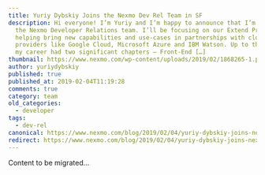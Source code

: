 ```yaml
---
title: Yuriy Dybskiy Joins the Nexmo Dev Rel Team in SF
description: Hi everyone! I’m Yuriy and I’m happy to announce that I’m joining
  the Nexmo Developer Relations team. I’ll be focusing on our Extend Program
  helping bring new capabilities and use-cases in partnerships with cloud
  providers like Google Cloud, Microsoft Azure and IBM Watson. Up to this point
  my career had two significant chapters – Front-End […]
thumbnail: https://www.nexmo.com/wp-content/uploads/2019/02/1868265-1.png
author: yuriydybskiy
published: true
published_at: 2019-02-04T11:19:28
comments: true
category: team
old_categories:
  - developer
tags:
  - dev-rel
canonical: https://www.nexmo.com/blog/2019/02/04/yuriy-dybskiy-joins-nexmo-dev-rel-dr
redirect: https://www.nexmo.com/blog/2019/02/04/yuriy-dybskiy-joins-nexmo-dev-rel-dr
---
```

Content to be migrated...
